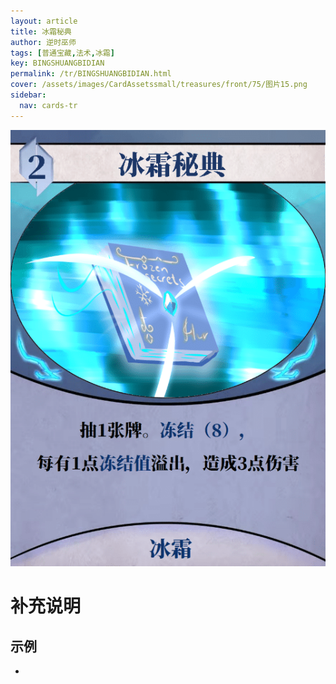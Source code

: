 ```yaml
---
layout: article
title: 冰霜秘典
author: 逆时巫师
tags: [普通宝藏,法术,冰霜]
key: BINGSHUANGBIDIAN
permalink: /tr/BINGSHUANGBIDIAN.html
cover: /assets/images/CardAssetssmall/treasures/front/75/图片15.png
sidebar:
  nav: cards-tr
---
```

![](/assets/images/CardAssets/treasures/front/75/图片15.png)

# 补充说明



## 示例
* 